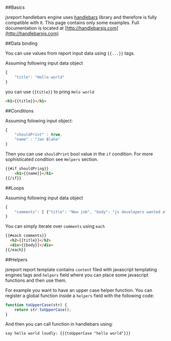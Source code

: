

##Basics

jsreport handlebars engine uses [handlebars](http://handlebarsjs.com) library and therefore is fully compatible with it. This page contains only some examples. Full documentation is located at [http://handlebarsjs.com](http://handlebarsjs.com)

##Data binding

You can use values from report input data using `{{...}}` tags.

Assuming following input data object
```js
{
    "title": "Hello world"
}
```

you can use `{{title}}` to pring `Helo world`
```html
<h1>{{title}}</h1>
```
##Conditions

Assuming folowing input object:
```js
{
    "shouldPrint" : true,
    "name" : "Jan Blaha"
}
```

Then you can use `shouldPrint` bool value in the `if` condition. For more sophisticated condition see `Helpers` section.

```html
{{#if shouldPring}}
    <h1>{{name}}</h1>
{{/if}}
```

##Loops

Assuming following input data object
```js
{
    "comments": [ {"title": "New job", "body": "js developers wanted at... " }]
}
```

You can simply iterate over `comments` using `each`
```html
{{#each comments}}
  <h2>{{title}}</h2>
  <div>{{body}}</div>
{{/each}}
```

##Helpers

jsreport report template contains `content` filed with javascript templating engines tags and `helpers` field where you can place some javascript functions and then use them.

For example you want to have an upper case helper function. You can register a global function inside a `helpers` field with the following code:

```javascript
function toUpperCase(str) {
    return str.toUpperCase();
}
```

And then you can call function in handlebars using:
```html
say hello world loudly: {{{toUpperCase "hello world"}}}
```

